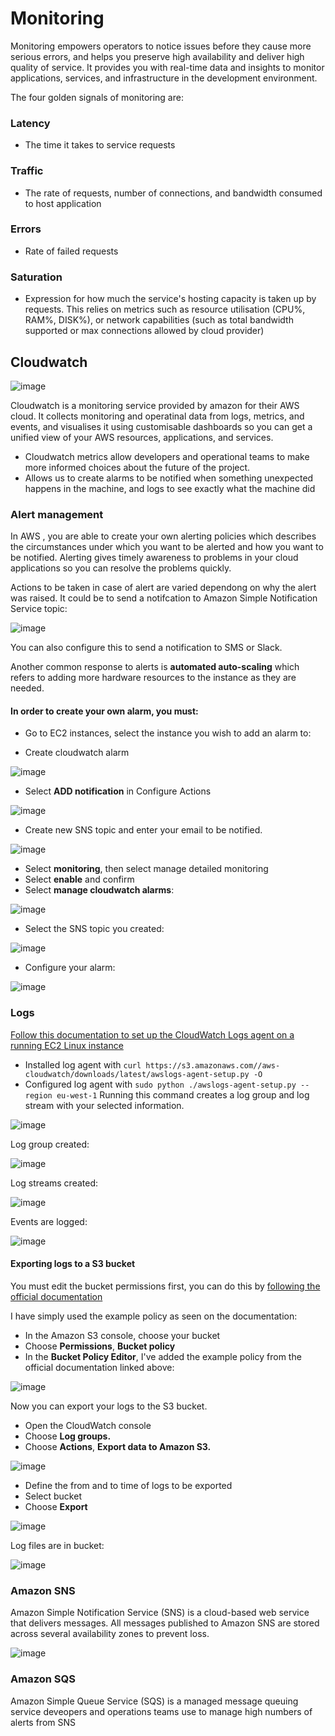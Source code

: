 # Monitoring

Monitoring empowers operators to notice issues before they cause more serious errors, and helps you preserve high availability and deliver high quality of service. It provides you with real-time data and insights to monitor applications, services, and infrastructure in the development environment.

The four golden signals of monitoring are: 
### Latency
- The time it takes to service requests

### Traffic
- The rate of requests, number of connections, and bandwidth consumed to host application

### Errors
- Rate of failed requests


### Saturation
- Expression for how much the service's hosting capacity is taken up by requests. This relies on metrics such as resource utilisation (CPU%, RAM%, DISK%), or network capabilities (such as total bandwidth supported or max connections allowed by cloud provider)


## Cloudwatch

![image](https://user-images.githubusercontent.com/110176257/186434968-83a9709c-953b-4e1d-861a-4b44d7bf349b.png)

Cloudwatch is a monitoring service provided by amazon for their AWS cloud. It collects monitoring and operatinal data from logs, metrics, and events, and visualises it using customisable dashboards so you can get a unified view of your AWS resources, applications, and services.

- Cloudwatch metrics allow developers and operational teams to make more informed choices about the future of the project.
- Allows us to create alarms to be notified when something unexpected happens in the machine, and logs to see exactly what the machine did

### Alert management
In AWS , you are able to create your own alerting policies which describes the circumstances under which you want to be alerted and how you want to be notified. Alerting gives timely awareness to problems in your cloud applications so you can resolve the problems quickly.

Actions to be taken in case of alert are varied dependong on why the alert was raised. It could be to send a notifcation to Amazon Simple Notification Service topic:

![image](https://user-images.githubusercontent.com/110176257/186398844-3ddaf592-0326-4ae4-b59f-0b42dc351428.png)

You can also configure this to send a notification to SMS or Slack.

Another common response to alerts is **automated auto-scaling** which refers to adding more hardware resources to the instance as they are needed.

#### In order to create your own alarm, you must:

- Go to EC2 instances, select the instance you wish to add an alarm to:


- Create cloudwatch alarm

![image](https://user-images.githubusercontent.com/110176257/186629853-4187c591-6eea-4654-94fd-66d8659fc7f4.png)

- Select **ADD notification** in Configure Actions

![image](https://user-images.githubusercontent.com/110176257/186630113-3bdab3cc-84ee-4043-9711-61d485c1477f.png)

- Create new SNS topic and enter your email to be notified.


![image](https://user-images.githubusercontent.com/110176257/186626940-c4742ba4-bf2b-40f2-9bdc-8b3327425090.png)

- Select **monitoring**, then select manage detailed monitoring 
- Select **enable** and confirm
- Select **manage cloudwatch alarms**:

![image](https://user-images.githubusercontent.com/110176257/186627306-308c01f1-8ab1-4a52-baab-b17157c1e32b.png)

- Select the SNS topic you created:

![image](https://user-images.githubusercontent.com/110176257/186627522-1daa9319-da83-4361-b7d5-bd2de8c0046a.png)

- Configure your alarm:

![image](https://user-images.githubusercontent.com/110176257/186627718-0d99cc66-2cf0-4fb8-9f41-fccd1b74e7bc.png)


### Logs

[Follow this documentation to set up the CloudWatch Logs agent on a running EC2 Linux instance](https://docs.aws.amazon.com/AmazonCloudWatch/latest/logs/QuickStartEC2Instance.html)

- Installed log agent with `curl https://s3.amazonaws.com//aws-cloudwatch/downloads/latest/awslogs-agent-setup.py -O`
- Configured log agent with `sudo python ./awslogs-agent-setup.py --region eu-west-1`  Running this command creates a log group and log stream with your selected information.

![image](https://user-images.githubusercontent.com/110176257/186506743-175b5f74-6efe-4c19-9159-50e96c24ce31.png)

Log group created:

![image](https://user-images.githubusercontent.com/110176257/186507419-532a3f1d-4ecc-4574-9546-18064dde1506.png)

Log streams created:

![image](https://user-images.githubusercontent.com/110176257/186507494-e4383ae7-13d8-4b7c-a449-320184d6b510.png)

Events are logged:

![image](https://user-images.githubusercontent.com/110176257/186507570-e985d418-59f3-4ee0-b1a3-c274161b50cc.png)

#### Exporting logs to a S3 bucket

You must edit the bucket permissions first, you can do this by [following the official documentation](https://docs.aws.amazon.com/AmazonCloudWatch/latest/logs/S3ExportTasksConsole.html)

I have simply used the example policy as seen on the documentation:

- In the Amazon S3 console, choose your bucket
- Choose **Permissions**, **Bucket policy**
- In the **Bucket Policy Editor**, I've added the example policy from the official documentation linked above:

![image](https://user-images.githubusercontent.com/110176257/186508744-1318393a-2530-4d63-bef5-533137e5e083.png)


Now you can export your logs to the S3 bucket.

- Open the CloudWatch console
- Choose **Log groups.**
- Choose **Actions**, **Export data to Amazon S3.**

![image](https://user-images.githubusercontent.com/110176257/186509916-84986b6d-6a8b-4be8-833e-5d8cbe68ab0a.png)

- Define the from and to time of logs to be exported
- Select bucket
- Choose **Export**

![image](https://user-images.githubusercontent.com/110176257/186510138-cd97f9c8-6606-4861-8cc6-e8112f2dccdf.png)

Log files are in bucket:

![image](https://user-images.githubusercontent.com/110176257/186510465-72a24b77-01e6-4e6a-b6b3-ae7b0d42c752.png)


### Amazon SNS
Amazon Simple Notification Service (SNS) is a cloud-based web service that delivers messages. All messages published to Amazon SNS are stored across several availability zones to prevent loss.

![image](https://user-images.githubusercontent.com/110176257/186498273-e8bd350e-fc95-4ba3-abc3-8aa42dcec460.png)


### Amazon SQS 
Amazon Simple Queue Service (SQS) is a managed message queuing service deveopers and operations teams use to manage high numbers of alerts from SNS




